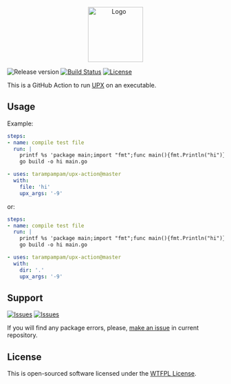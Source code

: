 <p align="center">
  <img src="https://avatars0.githubusercontent.com/u/44036562?s=200&v=4" alt="Logo" width="128" />
</p>

![Release version][badge_release_version]
[![Build Status][badge_build]][link_build]
[![License][badge_license]][link_license]

This is a GitHub Action to run [UPX][link_upx] on an executable.

## Usage

Example:

```yaml
steps:
- name: compile test file
  run: |
    printf %s 'package main;import "fmt";func main(){fmt.Println("hi")}' > main.go
    go build -o hi main.go

- uses: tarampampam/upx-action@master
  with:
    file: 'hi'
    upx_args: '-9'
```
  
or:
  
```yaml
steps:
- name: compile test file
  run: |
    printf %s 'package main;import "fmt";func main(){fmt.Println("hi")}' > main.go
    go build -o hi main.go

- uses: tarampampam/upx-action@master
  with:
    dir: '.'
    upx_args: '-9'
```

## Support

[![Issues][badge_issues]][link_issues]
[![Issues][badge_pulls]][link_pulls]

If you will find any package errors, please, [make an issue][link_create_issue] in current repository.

## License

This is open-sourced software licensed under the [WTFPL License][link_license].

[badge_build]:https://github.com/tarampampam/upx-action/workflows/Test%20action/badge.svg
[badge_release_version]:https://img.shields.io/github/release/tarampampam/upx-action.svg?maxAge=30
[badge_license]:https://img.shields.io/github/license/tarampampam/upx-action.svg?longCache=true
[badge_issues]:https://img.shields.io/github/issues/tarampampam/upx-action.svg?maxAge=45
[badge_pulls]:https://img.shields.io/github/issues-pr/tarampampam/upx-action.svg?maxAge=45

[link_build]:https://github.com/tarampampam/upx-action/actions
[link_license]:https://github.com/tarampampam/upx-action/blob/master/LICENSE
[link_issues]:https://github.com/tarampampam/upx-action/issues
[link_create_issue]:https://github.com/tarampampam/upx-action/issues/new/choose
[link_pulls]:https://github.com/tarampampam/upx-action/pulls
[link_upx]:https://github.com/upx/upx
